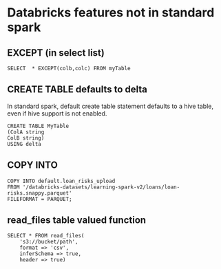 # Databricks features not in standard spark

## EXCEPT (in select list)
```
SELECT  * EXCEPT(colb,colc) FROM myTable
```

## CREATE TABLE defaults to delta
In standard spark, default create table statement defaults to a hive table, even if hive support is not enabled.
```
CREATE TABLE MyTable
(ColA string
ColB string)
USING delta
```

## COPY INTO
```
COPY INTO default.loan_risks_upload
FROM '/databricks-datasets/learning-spark-v2/loans/loan-risks.snappy.parquet'
FILEFORMAT = PARQUET;
```

## read_files table valued function
```
SELECT * FROM read_files(
    's3://bucket/path',
    format => 'csv',
    inferSchema => true,
    header => true)
```